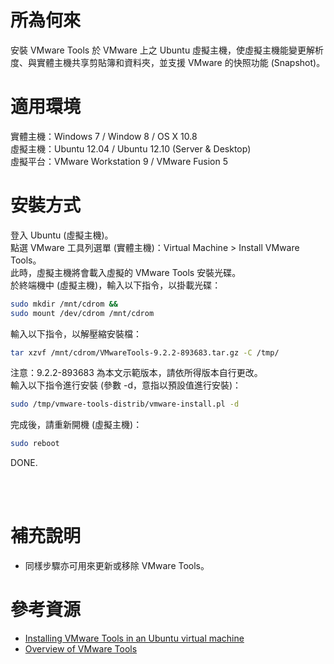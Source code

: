 所為何來
=
安裝 VMware Tools 於 VMware 上之 Ubuntu 虛擬主機，使虛擬主機能變更解析度、與實體主機共享剪貼簿和資料夾，並支援 VMware 的快照功能 (Snapshot)。

適用環境
=
實體主機：Windows 7 / Window 8 / OS X 10.8  
虛擬主機：Ubuntu 12.04 / Ubuntu 12.10 (Server & Desktop)  
虛擬平台：VMware Workstation 9 / VMware Fusion 5  

安裝方式
=
登入 Ubuntu (虛擬主機)。  
點選 VMware 工具列選單 (實體主機)：Virtual Machine > Install VMware Tools。  
此時，虛擬主機將會載入虛擬的 VMware Tools 安裝光碟。  
於終端機中 (虛擬主機)，輸入以下指令，以掛載光碟：
```bash
sudo mkdir /mnt/cdrom &&
sudo mount /dev/cdrom /mnt/cdrom
```
輸入以下指令，以解壓縮安裝檔：
```bash
tar xzvf /mnt/cdrom/VMwareTools-9.2.2-893683.tar.gz -C /tmp/
```
注意：9.2.2-893683 為本文示範版本，請依所得版本自行更改。  
輸入以下指令進行安裝 (參數 -d，意指以預設值進行安裝)：
```bash
sudo /tmp/vmware-tools-distrib/vmware-install.pl -d
```
完成後，請重新開機 (虛擬主機)：
```bash
sudo reboot
```
DONE.

<br>
<br>

補充說明
=
* 同樣步驟亦可用來更新或移除 VMware Tools。


參考資源
=
* [Installing VMware Tools in an Ubuntu virtual machine](http://kb.vmware.com/selfservice/microsites/search.do?language=en_US&cmd=displayKC&externalId=1022525)
* [Overview of VMware Tools](http://kb.vmware.com/selfservice/microsites/search.do?language=en_US&cmd=displayKC&externalId=340)
